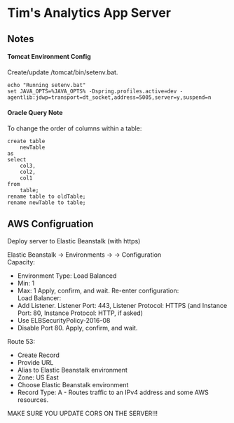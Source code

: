 # Tim's Analytics App Server

## Notes

#### Tomcat Environment Config
Create/update /tomcat/bin/setenv.bat.  
```text
echo "Running setenv.bat"
set JAVA_OPTS=%JAVA_OPTS% -Dspring.profiles.active=dev -agentlib:jdwp=transport=dt_socket,address=5005,server=y,suspend=n
```

#### Oracle Query Note
To change the order of columns within a table:
```text
create table
    newTable
as
select
    col3,
    col2,
    col1
from
    table;
rename table to oldTable;
rename newTable to table;
```

## AWS Configruation

Deploy server to Elastic Beanstalk (with https)

Elastic Beanstalk -> Environments -> <environment-name> -> Configuration  
Capacity:
- Environment Type: Load Balanced
- Min: 1
- Max: 1
Apply, confirm, and wait.
Re-enter configuration:  
Load Balancer:  
- Add Listener. Listener Port: 443, Listener Protocol: HTTPS (and Instance Port: 80, Instance Protocol: HTTP, if asked)
- Use ELBSecurityPolicy-2016-08
- Disable Port 80.
Apply, confirm, and wait.

Route 53:
- Create Record
- Provide URL
- Alias to Elastic Beanstalk environment
- Zone: US East
- Choose Elastic Beanstalk environment
- Record Type: A - Routes traffic to an IPv4 address and some AWS resources.

MAKE SURE YOU UPDATE CORS ON THE SERVER!!!
